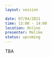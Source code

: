 ```yaml
---
layout: session

date: 07/04/2021
time: 13:00 - 14:00
location: Online
presenter: Melike
status: upcoming
---
```

TBA
